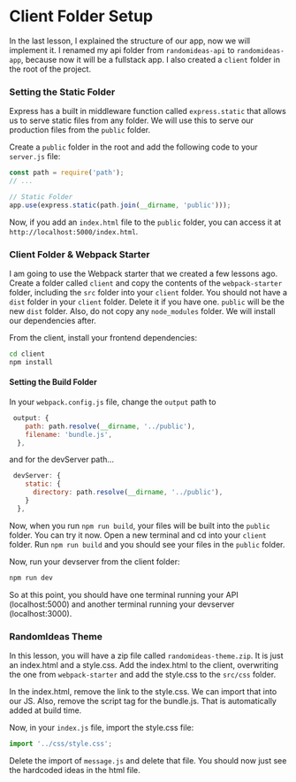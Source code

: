 # Client Folder Setup

In the last lesson, I explained the structure of our app, now we will implement it. I renamed my api folder from `randomideas-api` to `randomideas-app`, because now it will be a fullstack app. I also created a `client` folder in the root of the project.

### Setting the Static Folder

Express has a built in middleware function called `express.static` that allows us to serve static files from any folder. We will use this to serve our production files from the `public` folder.

Create a `public` folder in the root and add the following code to your `server.js` file:

```js
const path = require('path');
// ...

// Static Folder
app.use(express.static(path.join(__dirname, 'public')));
```

Now, if you add an `index.html` file to the `public` folder, you can access it at `http://localhost:5000/index.html`.

### Client Folder & Webpack Starter

I am going to use the Webpack starter that we created a few lessons ago. Create a folder called `client` and copy the contents of the `webpack-starter` folder, including the `src` folder into your `client` folder. You should not have a `dist` folder in your `client` folder. Delete it if you have one. `public` will be the new `dist` folder. Also, do not copy any `node_modules` folder. We will install our dependencies after.

From the client, install your frontend dependencies:

```bash
cd client
npm install
```

#### Setting the Build Folder

In your `webpack.config.js` file, change the `output` path to

```js
 output: {
    path: path.resolve(__dirname, '../public'),
    filename: 'bundle.js',
  },
```

and for the devServer path...

```js
 devServer: {
    static: {
      directory: path.resolve(__dirname, '../public'),
    }
  },
```

Now, when you run `npm run build`, your files will be built into the `public` folder. You can try it now. Open a new terminal and cd into your `client` folder. Run `npm run build` and you should see your files in the `public` folder.

Now, run your devserver from the client folder:

```bash
npm run dev
```

So at this point, you should have one terminal running your API (localhost:5000) and another terminal running your devserver (localhost:3000).

### RandomIdeas Theme

In this lesson, you will have a zip file called `randomideas-theme.zip`. It is just an index.html and a style.css. Add the index.html to the client, overwriting the one from `webpack-starter` and add the style.css to the `src/css` folder.

In the index.html, remove the link to the style.css. We can import that into our JS. Also, remove the script tag for the bundle.js. That is automatically added at build time.

Now, in your `index.js` file, import the style.css file:

```js
import '../css/style.css';
```

Delete the import of `message.js` and delete that file. You should now just see the hardcoded ideas in the html file.
